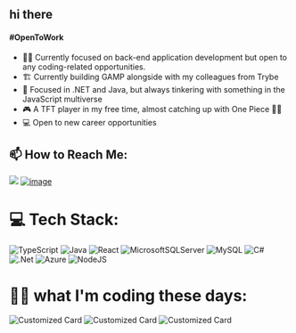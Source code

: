 ## hi there 
#### #OpenToWork
- 🧙‍♂️ Currently focused on back-end application development but open to any coding-related opportunities.
- 🏗️ Currently building GAMP alongside with my colleagues from Trybe
- 📘 Focused in .NET and Java, but always tinkering with something in the JavaScript multiverse
- 🎮 A TFT player in my free time, almost catching up with One Piece 🏴‍☠️
- 💻 Open to new career opportunities



## 📫 How to Reach Me:
  
 <a href="mailto:anduca.sarah@gmail.com?"><img src="https://img.shields.io/badge/gmail-%23DD0031.svg?&style=for-the-badge&logo=gmail&logoColor=white"/></a>
 [![image](https://img.shields.io/badge/Linkedin-0077B5?style=for-the-badge&logo=linkedin&logoColor=white)](https://www.linkedin.com/in/sarah-anduca/)

# 💻 Tech Stack:
![TypeScript](https://img.shields.io/badge/typescript-%23007ACC.svg?style=for-the-badge&logo=typescript&logoColor=white) ![Java](https://img.shields.io/badge/java-%23ED8B00.svg?style=for-the-badge&logo=openjdk&logoColor=white) ![React](https://img.shields.io/badge/react-%2320232a.svg?style=for-the-badge&logo=react&logoColor=%2361DAFB) ![MicrosoftSQLServer](https://img.shields.io/badge/Microsoft%20SQL%20Server-CC2927?style=for-the-badge&logo=microsoft%20sql%20server&logoColor=white) ![MySQL](https://img.shields.io/badge/mysql-%2300000f.svg?style=for-the-badge&logo=mysql&logoColor=white) ![C#](https://img.shields.io/badge/c%23-%23239120.svg?style=for-the-badge&logo=c-sharp&logoColor=white) ![.Net](https://img.shields.io/badge/.NET-5C2D91?style=for-the-badge&logo=.net&logoColor=white)  ![Azure](https://img.shields.io/badge/azure-%230072C6.svg?style=for-the-badge&logo=microsoftazure&logoColor=white) ![NodeJS](https://img.shields.io/badge/node.js-6DA55F?style=for-the-badge&logo=node.js&logoColor=white)

# 👩‍💻 what I'm coding these days:
![Customized Card](https://github-readme-stats-gabesouto.vercel.app/api/pin?username=GAMP-GROUP\&repo=Recipe-APP-GAMP\&title_color=fff\&icon_color=f9f9f9\&text_color=9f9f9f\&bg_color=151515)
![Customized Card](https://github-readme-stats-gabesouto.vercel.app/api/pin?username=gabesouto\&repo=Trybe-Football-Club\&title_color=fff\&icon_color=f9f9f9\&text_color=9f9f9f\&bg_color=151515)
![Customized Card](https://github-readme-stats-gabesouto.vercel.app/api/pin?username=gabesouto\&repo=recipe-api\&title_color=fff\&icon_color=f9f9f9\&text_color=9f9f9f\&bg_color=151515)




